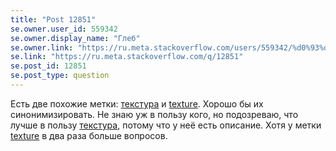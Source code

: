 ```yaml
---
title: "Post 12851"
se.owner.user_id: 559342
se.owner.display_name: "Глеб"
se.owner.link: "https://ru.meta.stackoverflow.com/users/559342/%d0%93%d0%bb%d0%b5%d0%b1"
se.link: "https://ru.meta.stackoverflow.com/q/12851"
se.post_id: 12851
se.post_type: question
---
```

<p>Есть две похожие метки: <a href="https://ru.stackoverflow.com/questions/tagged/%d1%82%d0%b5%d0%ba%d1%81%d1%82%d1%83%d1%80%d0%b0" class="post-tag" title="показать вопросы с меткой [текстура]" aria-label="показать вопросы с меткой [текстура]" rel="tag" aria-labelledby="tag-текстура-tooltip-container">текстура</a> и <a href="https://ru.stackoverflow.com/questions/tagged/texture" class="post-tag" title="показать вопросы с меткой [texture]" aria-label="показать вопросы с меткой [texture]" rel="tag" aria-labelledby="tag-texture-tooltip-container">texture</a>. Хорошо бы их синонимизировать. Не знаю уж в пользу кого, но подозреваю, что лучше в пользу <a href="https://ru.stackoverflow.com/questions/tagged/%d1%82%d0%b5%d0%ba%d1%81%d1%82%d1%83%d1%80%d0%b0" class="post-tag" title="показать вопросы с меткой [текстура]" aria-label="показать вопросы с меткой [текстура]" rel="tag" aria-labelledby="tag-текстура-tooltip-container">текстура</a>, потому что у неё есть описание. Хотя у метки <a href="https://ru.stackoverflow.com/questions/tagged/texture" class="post-tag" title="показать вопросы с меткой [texture]" aria-label="показать вопросы с меткой [texture]" rel="tag" aria-labelledby="tag-texture-tooltip-container">texture</a> в два раза больше вопросов.</p>
